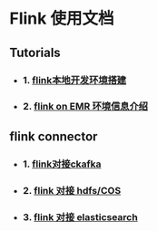 # Flink 使用文档

## Tutorials

- ### 1. [flink本地开发环境搭建](./01-flink本地开发环境.md)
- ### 2. [flink on EMR 环境信息介绍](./02-flink-on-EMR环境信息介绍.md)

## flink connector

- ### 1. [flink对接ckafka](./03-flink对接ckafka.md)
- ### 2. [flink 对接 hdfs/COS](04-flink对接hdfs和cosx.md)
- ### 3. [flink 对接 elasticsearch](05-flink对接elasticsearch.md)
